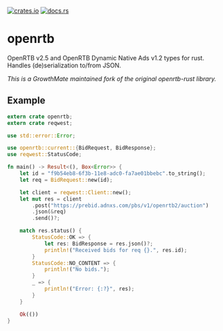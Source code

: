 [![crates.io](https://img.shields.io/crates/v/openrtb.svg)](https://crates.io/crates/openrtb)
[![docs.rs](https://docs.rs/openrtb/badge.svg)](https://docs.rs/openrtb)

# openrtb

OpenRTB v2.5 and OpenRTB Dynamic Native Ads v1.2 types for rust.
Handles (de)serialization to/from JSON.

*This is a GrowthMate maintained fork of the original openrtb-rust library.*

## Example

```rust
extern crate openrtb;
extern crate reqwest;

use std::error::Error;

use openrtb::current::{BidRequest, BidResponse};
use reqwest::StatusCode;

fn main() -> Result<(), Box<Error>> {
    let id = "f9b54eb8-6f3b-11e8-adc0-fa7ae01bbebc".to_string();
    let req = BidRequest::new(id);

    let client = reqwest::Client::new();
    let mut res = client
        .post("https://prebid.adnxs.com/pbs/v1/openrtb2/auction")
        .json(&req)
        .send()?;

    match res.status() {
        StatusCode::OK => {
            let res: BidResponse = res.json()?;
            println!("Received bids for req {}.", res.id);
        }
        StatusCode::NO_CONTENT => {
            println!("No bids.");
        }
        _ => {
            println!("Error: {:?}", res);
        }
    }

    Ok(())
}
```
